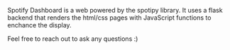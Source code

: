 Spotify Dashboard is a web powered by the spotipy library. It uses a flask backend that renders the html/css pages with JavaScript functions to enchance the display. 

Feel free to reach out to ask any questions :)
